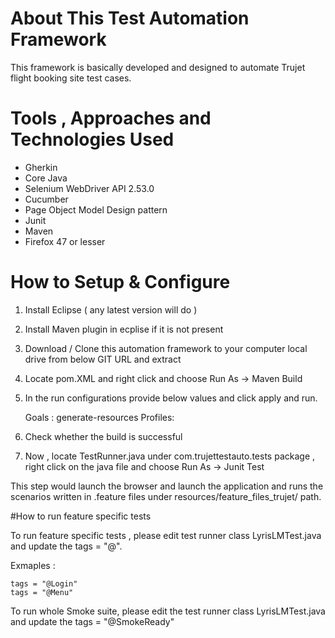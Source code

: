 # About This Test Automation Framework

This framework is basically developed and designed to automate Trujet flight booking site test cases. 

# Tools , Approaches and Technologies Used

* Gherkin
* Core Java
* Selenium WebDriver API 2.53.0
* Cucumber
* Page Object Model Design pattern
* Junit
* Maven
* Firefox 47 or lesser 



# How to Setup & Configure

  1. Install Eclipse ( any latest version will do )
  2. Install Maven plugin in ecplise if it is not present
  3. Download / Clone this automation framework to your computer local drive from below GIT URL and extract

  4. Locate pom.XML and right click and choose Run As -> Maven Build

  5. In the run configurations provide below values and click apply and run.

		Goals : generate-resources
		Profiles: <profile-to-be-used>

  6. Check whether the build is successful

  7. Now , locate TestRunner.java under com.trujettestauto.tests package , right click on the java file and choose Run As -> Junit Test

This step would launch the browser and launch the application and runs the scenarios written in <modulename>.feature files under resources/feature_files_trujet/ path.

#How to run feature specific tests

To run feature specific tests , please edit test runner class LyrisLMTest.java and update the tags = "@<feature-name>".

Exmaples :

	tags = "@Login"
	tags = "@Menu" 

To run whole Smoke suite, please edit the test runner class LyrisLMTest.java and update the tags = "@SmokeReady"